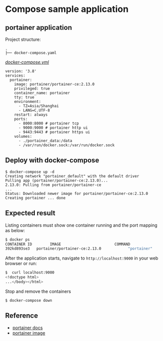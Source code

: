 # Compose sample application

## portainer application

Project structure:

```text
.
├── docker-compose.yaml
```

[_docker-compose.yml_](docker-compose.yml)

```compose
version: '3.8'
services:
  portainer:
    image: portainer/portainer-ce:2.13.0
    privileged: true
    container_name: portainer
    tty: true
    environment:
      - TZ=Asia/Shanghai
      - LANG=C.UTF-8
    restart: always
    ports:
      - 8000:8000 # portainer tcp
      - 9000:9000 # portainer http ui
      - 9443:9443 # portainer https ui
    volumes:
      - ./portainer_data:/data 
      - /var/run/docker.sock:/var/run/docker.sock 
```

## Deploy with docker-compose

```compose
$ docker-compose up -d
Creating network "portainer_default" with the default driver
Pulling app (portainer/portainer-ce:2.13.0)...
2.13.0: Pulling from portainer/portainer-ce
...
Status: Downloaded newer image for portainer/portainer-ce:2.13.0
Creating portainer ... done
```

## Expected result

Listing containers must show one container running and the port mapping as below:

```bash
$ docker ps
CONTAINER ID        IMAGE                        COMMAND                  CREATED             STATUS              PORTS                  NAMES
392kd893se3   portainer/portainer-ce:2.13.0            "portainer"                  About a minute ago   Up About a minute          0.0.0.0:8000->8000/tcp, :::9000->9000/tcp, :::9443->9443/tcp           portainer-server
```

After the application starts, navigate to `http://localhost:9000` in your web browser or run:

```bash
$  curl localhost:9000       
<!doctype html>
...</body></html>
```

Stop and remove the containers

```compose
$ docker-compose down
```

## Reference

- [portainer docs](https://docs.portainer.io/v/ce-2.11/start/install/server/docker/linux)
- [portainer image](https://hub.docker.com/r/portainer/portainer-ce)